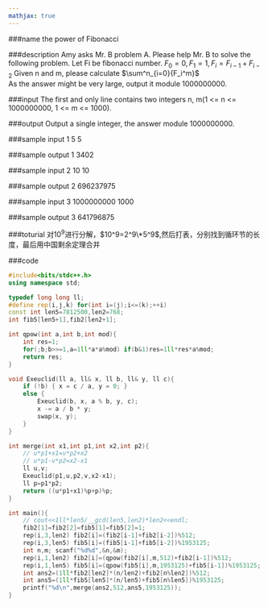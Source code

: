 ```yaml
---
mathjax: true
---
```


###name
the power of Fibonacci

###description
Amy asks Mr. B  problem A. Please help Mr. B to solve the following problem.
Let Fi be fibonacci number.
$F_0 = 0, F_1 = 1, F_i = F_{i-1} + F_{i-2}$ 
Given n and m, please calculate
$\sum^n_{i=0}{F_i^m}$  
As the answer might be very large, output it module 1000000000.
<!---more-->

###input
The first and only line contains two integers n, m(1 <= n <= 1000000000, 1 <= m <= 1000).

###output
Output a single integer, the answer module 1000000000.

###sample input 1
5 5

###sample output 1
3402

###sample input 2
10 10

###sample output 2
696237975

###sample input 3
1000000000 1000

###sample output 3
641796875

###toturial
对$10^9$进行分解，$10^9=2^9\*5^9$,然后打表，分别找到循环节的长度，最后用中国剩余定理合并

###code
```cpp
#include<bits/stdc++.h>
using namespace std;

typedef long long ll;
#define rep(i,j,k) for(int i=(j);i<=(k);++i)
const int len5=7812500,len2=768;
int fib5[len5+1],fib2[len2+1];

int qpow(int a,int b,int mod){
    int res=1;
    for(;b;b>>=1,a=1ll*a*a%mod) if(b&1)res=1ll*res*a%mod;
    return res;
}

void Exeuclid(ll a, ll& x, ll b, ll& y, ll c){
    if (!b) { x = c / a, y = 0; }
    else {
        Exeuclid(b, x, a % b, y, c);
        x -= a / b * y;
        swap(x, y);
    }
}

int merge(int x1,int p1,int x2,int p2){
    // u*p1+x1=v*p2+x2
    // u*p1-v*p2=x2-x1
    ll u,v;
    Exeuclid(p1,u,p2,v,x2-x1);
    ll p=p1*p2;
    return ((u*p1+x1)%p+p)%p;
}

int main(){
    // cout<<1ll*len5/__gcd(len5,len2)*len2<<endl;
    fib2[1]=fib2[2]=fib5[1]=fib5[2]=1;
    rep(i,3,len2) fib2[i]=(fib2[i-1]+fib2[i-2])%512;
    rep(i,3,len5) fib5[i]=(fib5[i-1]+fib5[i-2])%1953125;
    int n,m; scanf("%d%d",&n,&m);
    rep(i,1,len2) fib2[i]=(qpow(fib2[i],m,512)+fib2[i-1])%512;
    rep(i,1,len5) fib5[i]=(qpow(fib5[i],m,1953125)+fib5[i-1])%1953125;
    int ans2=(1ll*fib2[len2]*(n/len2)+fib2[n%len2])%512;
    int ans5=(1ll*fib5[len5]*(n/len5)+fib5[n%len5])%1953125;
    printf("%d\n",merge(ans2,512,ans5,1953125));
}
```






















